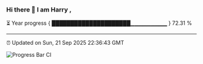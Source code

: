 ### Hi there 👋 I am Harry , 

⏳ Year progress { █████████████████████▁▁▁▁▁▁▁▁▁ } 72.31 %

---

⏰ Updated on Sun, 21 Sep 2025 22:36:43 GMT

![Progress Bar CI](https://github.com/duykhang68/duykhang68/workflows/Progress%20Bar%20CI/badge.svg)
